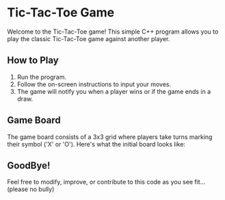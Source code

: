 # Tic-Tac-Toe Game

Welcome to the Tic-Tac-Toe game! This simple C++ program allows you to play the classic Tic-Tac-Toe game against another player.

## How to Play

1. Run the program.
2. Follow the on-screen instructions to input your moves.
3. The game will notify you when a player wins or if the game ends in a draw.

## Game Board

The game board consists of a 3x3 grid where players take turns marking their symbol ('X' or 'O'). Here's what the initial board looks like:

## GoodBye!
Feel free to modify, improve, or contribute to this code as you see fit... (please no bully)

